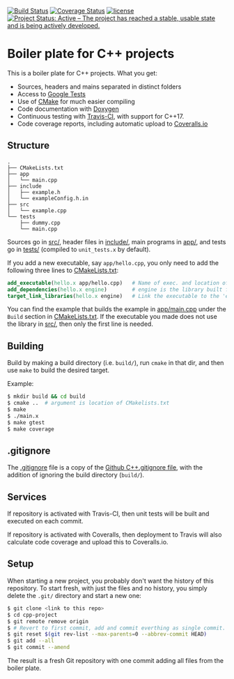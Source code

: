 [![Build Status](https://travis-ci.org/bsamseth/cpp-project.svg?branch=master)](https://travis-ci.org/bsamseth/cpp-project)
[![Coverage Status](https://coveralls.io/repos/github/bsamseth/cpp-project/badge.svg?branch=master)](https://coveralls.io/github/bsamseth/cpp-project?branch=master)
[![license](https://img.shields.io/badge/license-MIT-blue.svg)](https://github.com/bsamseth/cpp-project/blob/master/LICENCE)
[![Project Status: Active – The project has reached a stable, usable state and is being actively developed.](http://www.repostatus.org/badges/latest/active.svg)](http://www.repostatus.org/#active)


# Boiler plate for C++ projects 

This is a boiler plate for C++ projects. What you get:

- Sources, headers and mains separated in distinct folders
- Access to [Google Tests](https://github.com/google/googletest)
- Use of [CMake](https://cmake.org/) for much easier compiling
- Code documentation with [Doxygen](http://www.stack.nl/~dimitri/doxygen/)
- Continuous testing with [Travis-CI](https://travis-ci.org/), with support for C++17.
- Code coverage reports, including automatic upload to [Coveralls.io](https://coveralls.io/)

## Structure
```
.
├── CMakeLists.txt
├── app
│   └── main.cpp
├── include
│   ├── example.h
│   └── exampleConfig.h.in
├── src
│   └── example.cpp
└── tests
    ├── dummy.cpp
    └── main.cpp
```

Sources go in [src/](src/), header files in [include/](include/), main programs in [app/](app), and
tests go in [tests/](tests/) (compiled to `unit_tests.x` by default). 

If you add a new executable, say `app/hello.cpp`, you only need to add the following three lines to [CMakeLists.txt](CMakeLists.txt): 

``` cmake
add_executable(hello.x app/hello.cpp)   # Name of exec. and location of file.
add_dependencies(hello.x engine)        # engine is the library built from src/*.cpp
target_link_libraries(hello.x engine)   # Link the executable to the 'engine'.
```

You can find the example that builds the example in [app/main.cpp](app/main.cpp) under the `Build` section in [CMakeLists.txt](CMakeLists.txt). 
If the executable you made does not use the library in [src/](src), then only the first line is needed.



## Building

Build by making a build directory (i.e. `build/`), run `cmake` in that dir, and then use `make` to build the desired target.

Example:

``` bash
$ mkdir build && cd build
$ cmake ..  # argument is location of CMakelists.txt
$ make
$ ./main.x
$ make gtest
$ make coverage
```

## .gitignore

The [.gitignore](.gitignore) file is a copy of the [Github C++.gitignore file](https://github.com/github/gitignore/blob/master/C%2B%2B.gitignore),
with the addition of ignoring the build directory (`build/`).


## Services

If repository is activated with Travis-CI, then unit tests will be built and executed on each commit.

If repository is activated with Coveralls, then deployment to Travis will also calculate code coverage and
upload this to Coveralls.io. 

## Setup
When starting a new project, you probably don't want the history of this repository. To start fresh, with just the files
and no history, you simply delete the `.git/` directory and start a new one:

``` bash
$ git clone <link to this repo>
$ cd cpp-project
$ git remote remove origin
$ # Revert to first commit, add and commit everthing as single commit.
$ git reset $(git rev-list --max-parents=0 --abbrev-commit HEAD)
$ git add --all
$ git commit --amend
```

The result is a fresh Git repository with one commit adding all files from the boiler plate. 


